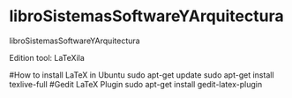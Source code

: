 # libroSistemasSoftwareYArquitectura
libroSistemasSoftwareYArquitectura

Edition tool: LaTeXila

#How to install LaTeX in Ubuntu
sudo apt-get update
sudo apt-get install texlive-full
#Gedit LaTeX Plugin
sudo apt-get install gedit-latex-plugin

